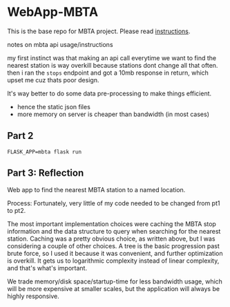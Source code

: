 # WebApp-MBTA

This is the base repo for MBTA project. Please read [instructions](instructions.md).

notes on mbta api usage/instructions

my first instinct was that making an api call everytime we want to find the nearest station is way overkill because stations dont change all that often.
then i ran the `stops` endpoint and got a 10mb response in return, which upset me cuz thats poor design.

It's way better to do some data pre-processing to make things efficient.

- hence the static json files
- more memory on server is cheaper than bandwidth (in most cases)

## Part 2

`FLASK_APP=mbta flask run`

## Part 3: Reflection

Web app to find the nearest MBTA station to a named location.

Process: Fortunately, very little of my code needed to be changed from pt1 to pt2.

The most important implementation choices were caching the MBTA stop information and the data structure to query when searching for the nearest station.
Caching was a pretty obvious choice, as written above, but I was considering a couple of other choices. A tree is the basic progression past brute force, so I used it because it was convenient, and further optimization is overkill. It gets us to logarithmic complexity instead of linear complexity, and that's what's important.

We trade memory/disk space/startup-time for less bandwidth usage, which will be more expensive at smaller scales, but the application will always be highly responsive.
